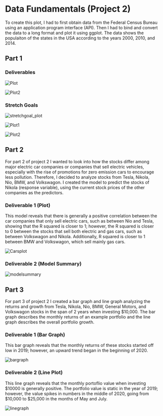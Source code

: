 # Data Fundamentals (Project 2)

To create this plot, I had to first obtain data from the Federal Census Bureau using an application program interface (API). Then I had to bind and convert the data to a long format and plot it using ggplot. The data shows the populaiton of the states in the USA according to the years 2000, 2010, and 2014.

## Part 1

### Deliverables

![Plot](3year_plot_all_states.png)

![Plot2](plot_new_4_ttl.png)

### Stretch Goals 

![stretchgoal_plot](9quartiles_3by3_stretchgoal_plot.png)

![Plot1](abs_pop_plot.png)

![Plot2](avg_annual_plot.png)

## Part 2

For part 2 of project 2 I wanted to look into how the stocks differ among major electric car companies or companies that sell electric vehicles, especially with the rise of promotions for zero emission cars to encourage less pollution. Therefore, I decided to analyze stocks from Tesla, Nikola, Nio, BMW, and Volkswagon. I created the model to predict the stocks of Nikola (response variable), using the current stock prices of the other companies as the predictors. 

### Deliverable 1 (Plot)

This model reveals that there is generally a positive correlation between the car companies that only sell electric cars, such as between Nio and Tesla, showing that the R squared is closer to 1; however, the R squared is closer to 0 between the stocks that sell both electric and gas cars, such as between Volkswagon and Nikola. Additionally, R squared is closer to 1 between BMW and Volkswagon, which sell mainly gas cars. 

![Carsplot](5predictor_plot_cars.png)

### Deliverable 2 (Model Summary)

![modelsummary](screen_shot_cars_modelsumm.png)

## Part 3

For part 3 of project 2 I created a bar graph and line graph analyzing the returns and growth from Tesla, Nikola, Nio, BMW, General Motors, and Volkswagon stocks in the span of 2 years when investing $10,000. The bar graph describes the monthly returns of an example portfolio and the line graph describes the overall portfolio growth.  

### Deliverable 1 (Bar Graph)
This bar graph reveals that the monthly returns of these stocks started off low in 2019; however, an upward trend began in the beginning of 2020. 

![bargraph](bargraph_part3.png)


### Deliverable 2 (Line Plot) 
This line graph reveals that the monthly portoflio value when investing $10000 is generally positive. The portfolio value is static in the year of 2019; however, the value spikes in numbers in the middle of 2020, going from $10,000 to $25,000 in the months of May and July.

![linegraph](linegraph_part3.png)






